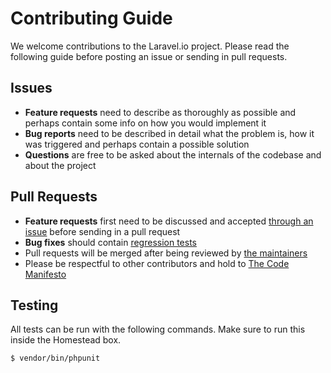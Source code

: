 # Contributing Guide

We welcome contributions to the Laravel.io project. Please read the following guide before posting an issue or sending in pull requests.

## Issues

- **Feature requests** need to describe as thoroughly as possible and perhaps contain some info on how you would implement it
- **Bug reports** need to be described in detail what the problem is, how it was triggered and perhaps contain a possible solution
- **Questions** are free to be asked about the internals of the codebase and about the project

## Pull Requests

- **Feature requests** first need to be discussed and accepted [through an issue](https://github.com/laravelio/pastebin/issues/new) before sending in a pull request
- **Bug fixes** should contain [regression tests](https://laracasts.com/lessons/regression-testing)
- Pull requests will be merged after being reviewed by [the maintainers](readme.md#maintainers)
- Please be respectful to other contributors and hold to [The Code Manifesto](http://codemanifesto.com/)

## Testing

All tests can be run with the following commands. Make sure to run this inside the Homestead box.

    $ vendor/bin/phpunit
